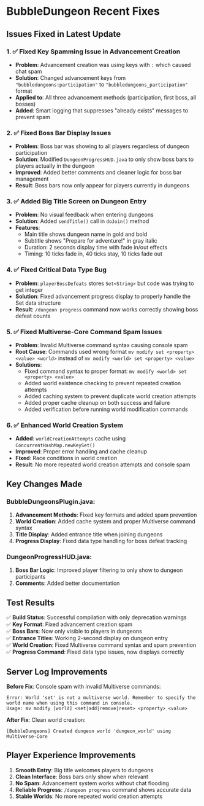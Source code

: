 # BubbleDungeon Recent Fixes

## Issues Fixed in Latest Update

### 1. ✅ **Fixed Key Spamming Issue in Advancement Creation**
- **Problem**: Advancement creation was using keys with `:` which caused chat spam
- **Solution**: Changed advancement keys from `"bubbledungeons:participation"` to `"bubbledungeons_participation"` format
- **Applied to**: All three advancement methods (participation, first boss, all bosses)
- **Added**: Smart logging that suppresses "already exists" messages to prevent spam

### 2. ✅ **Fixed Boss Bar Display Issues**
- **Problem**: Boss bar was showing to all players regardless of dungeon participation
- **Solution**: Modified `DungeonProgressHUD.java` to only show boss bars to players actually in the dungeon
- **Improved**: Added better comments and cleaner logic for boss bar management
- **Result**: Boss bars now only appear for players currently in dungeons

### 3. ✅ **Added Big Title Screen on Dungeon Entry**
- **Problem**: No visual feedback when entering dungeons
- **Solution**: Added `sendTitle()` call in `doJoin()` method
- **Features**: 
  - Main title shows dungeon name in gold and bold
  - Subtitle shows "Prepare for adventure!" in gray italic
  - Duration: 2 seconds display time with fade in/out effects
  - Timing: 10 ticks fade in, 40 ticks stay, 10 ticks fade out

### 4. ✅ **Fixed Critical Data Type Bug**
- **Problem**: `playerBossDefeats` stores `Set<String>` but code was trying to get integer
- **Solution**: Fixed advancement progress display to properly handle the Set data structure
- **Result**: `/dungeon progress` command now works correctly showing boss defeat counts

### 5. ✅ **Fixed Multiverse-Core Command Spam Issues**
- **Problem**: Invalid Multiverse command syntax causing console spam
- **Root Cause**: Commands used wrong format `mv modify set <property> <value> <world>` instead of `mv modify <world> set <property> <value>`
- **Solutions**:
  - Fixed command syntax to proper format: `mv modify <world> set <property> <value>`
  - Added world existence checking to prevent repeated creation attempts
  - Added caching system to prevent duplicate world creation attempts
  - Added proper cache cleanup on both success and failure
  - Added verification before running world modification commands

### 6. ✅ **Enhanced World Creation System**
- **Added**: `worldCreationAttempts` cache using `ConcurrentHashMap.newKeySet()`
- **Improved**: Proper error handling and cache cleanup
- **Fixed**: Race conditions in world creation
- **Result**: No more repeated world creation attempts and console spam

## Key Changes Made

### BubbleDungeonsPlugin.java:
1. **Advancement Methods**: Fixed key formats and added spam prevention
2. **World Creation**: Added cache system and proper Multiverse command syntax
3. **Title Display**: Added entrance title when joining dungeons
4. **Progress Display**: Fixed data type handling for boss defeat tracking

### DungeonProgressHUD.java:
1. **Boss Bar Logic**: Improved player filtering to only show to dungeon participants
2. **Comments**: Added better documentation

## Test Results

✅ **Build Status**: Successful compilation with only deprecation warnings  
✅ **Key Format**: Fixed advancement creation spam  
✅ **Boss Bars**: Now only visible to players in dungeons  
✅ **Entrance Titles**: Working 2-second display on dungeon entry  
✅ **World Creation**: Fixed Multiverse command syntax and spam prevention  
✅ **Progress Command**: Fixed data type issues, now displays correctly  

## Server Log Improvements

**Before Fix**: Console spam with invalid Multiverse commands:
```
Error: World 'set' is not a multiverse world. Remember to specify the world name when using this command in console.
Usage: mv modify [world] <set|add|remove|reset> <property> <value>
```

**After Fix**: Clean world creation:
```
[BubbleDungeons] Created dungeon world 'dungeon_world' using Multiverse-Core
```

## Player Experience Improvements

1. **Smooth Entry**: Big title welcomes players to dungeons
2. **Clean Interface**: Boss bars only show when relevant
3. **No Spam**: Advancement system works without chat flooding
4. **Reliable Progress**: `/dungeon progress` command shows accurate data
5. **Stable Worlds**: No more repeated world creation attempts

